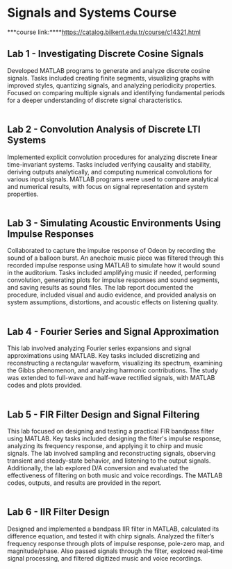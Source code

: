 # Signals and Systems Course


***course link:****https://catalog.bilkent.edu.tr/course/c14321.html

## Lab 1 - Investigating Discrete Cosine Signals
Developed MATLAB programs to generate and analyze discrete cosine signals. Tasks included creating finite segments, visualizing graphs with improved styles, quantizing signals, and analyzing periodicity properties. Focused on comparing multiple signals and identifying fundamental periods for a deeper understanding of discrete signal characteristics.
<br>
<br>

## Lab 2 - Convolution Analysis of Discrete LTI Systems
Implemented explicit convolution procedures for analyzing discrete linear time-invariant systems. Tasks included verifying causality and stability, deriving outputs analytically, and computing numerical convolutions for various input signals. MATLAB programs were used to compare analytical and numerical results, with focus on signal representation and system properties.
<br>
<br>

## Lab 3 - Simulating Acoustic Environments Using Impulse Responses
Collaborated to capture the impulse response of Odeon by recording the sound of a balloon burst. An anechoic music piece was filtered through this recorded impulse response using MATLAB to simulate how it would sound in the auditorium. Tasks included amplifying music if needed, performing convolution, generating plots for impulse responses and sound segments, and saving results as sound files. The lab report documented the procedure, included visual and audio evidence, and provided analysis on system assumptions, distortions, and acoustic effects on listening quality.
<br>
<br>

## Lab 4 - Fourier Series and Signal Approximation
This lab involved analyzing Fourier series expansions and signal approximations using MATLAB. Key tasks included discretizing and reconstructing a rectangular waveform, visualizing its spectrum, examining the Gibbs phenomenon, and analyzing harmonic contributions. The study was extended to full-wave and half-wave rectified signals, with MATLAB codes and plots provided.
<br>
<br>

## Lab 5 - FIR Filter Design and Signal Filtering
This lab focused on designing and testing a practical FIR bandpass filter using MATLAB. Key tasks included designing the filter's impulse response, analyzing its frequency response, and applying it to chirp and music signals. The lab involved sampling and reconstructing signals, observing transient and steady-state behavior, and listening to the output signals. Additionally, the lab explored D/A conversion and evaluated the effectiveness of filtering on both music and voice recordings. The MATLAB codes, outputs, and results are provided in the report.
<br>
<br>

## Lab 6 - IIR Filter Design
Designed and implemented a bandpass IIR filter in MATLAB, calculated its difference equation, and tested it with chirp signals. Analyzed the filter’s frequency response through plots of impulse response, pole-zero map, and magnitude/phase. Also passed signals through the filter, explored real-time signal processing, and filtered digitized music and voice recordings.
